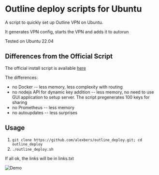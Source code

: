 # Outline deploy scripts for Ubuntu #

A script to quickly set up Outline VPN on Ubuntu.

It generates VPN config, starts the VPN and adds it to autorun

Tested on Ubuntu 22.04

## Differences from the Official Script ##

The official install script is available [here](https://raw.githubusercontent.com/Jigsaw-Code/outline-server/master/src/server_manager/install_scripts/install_server.sh)

The differences:
- no Docker -- less memory, less complexity with routing
- no nodejs API for dynamic key addition -- less memory, no need to use GUI application to setup server. The script pregenerates 100 keys for sharing
- no Prometheus -- less memory
- no autoupdates -- less surprises

## Usage ##
    
1. `git clone https://github.com/alexbers/outline_deploy.git; cd outline_deploy`
2. `./outline_deploy.sh`

If all ok, the links will be in links.txt


![Demo](https://alexbers.com/outline.png)
